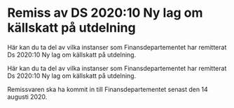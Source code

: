 # Remiss av DS 2020:10 Ny lag om källskatt på utdelning

Här kan du ta del av vilka instanser som Finansdepartementet har remitterat Ds 2020:10 Ny lag om källskatt på utdelning.

Här kan du ta del av vilka instanser som Finansdepartementet har remitterat Ds 2020:10 Ny lag om källskatt på utdelning.

Remissvaren ska ha kommit in till Finansdepartementet senast den 14 augusti 2020.
